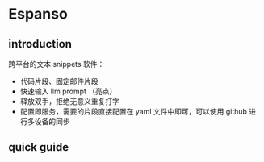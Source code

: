 # Espanso

## introduction

跨平台的文本 snippets 软件：

- 代码片段、固定邮件片段
- 快速输入 llm prompt （亮点）
- 释放双手，拒绝无意义重复打字
- 配置即服务，需要的片段直接配置在 yaml 文件中即可，可以使用 github 进行多设备的同步



## quick guide

